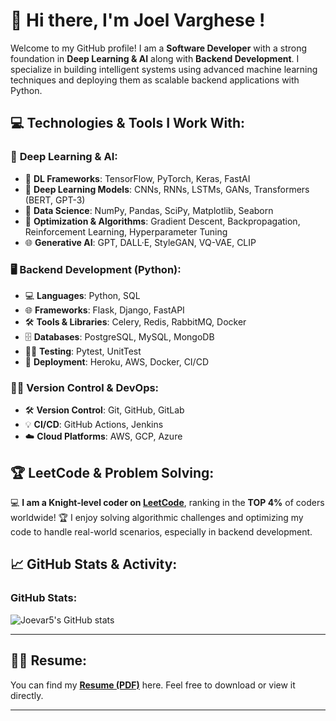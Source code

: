 # 👋 Hi there, I'm **Joel Varghese** !

Welcome to my GitHub profile! I am a **Software Developer** with a strong foundation in **Deep Learning & AI** along with **Backend Development**. I specialize in building intelligent systems using advanced machine learning techniques and deploying them as scalable backend applications with Python.

## 💻 **Technologies & Tools I Work With:**

### 🧠 **Deep Learning & AI**:
- 🤖 **DL Frameworks**: TensorFlow, PyTorch, Keras, FastAI
- 🔢 **Deep Learning Models**: CNNs, RNNs, LSTMs, GANs, Transformers (BERT, GPT-3)
- 💾 **Data Science**: NumPy, Pandas, SciPy, Matplotlib, Seaborn
- 🧮 **Optimization & Algorithms**: Gradient Descent, Backpropagation, Reinforcement Learning, Hyperparameter Tuning
- 🌐 **Generative AI**: GPT, DALL·E, StyleGAN, VQ-VAE, CLIP

### 🖥️ **Backend Development (Python)**:
- 💻 **Languages**: Python, SQL
- 🌐 **Frameworks**: Flask, Django, FastAPI
- 🛠 **Tools & Libraries**: Celery, Redis, RabbitMQ, Docker
- 🗄️ **Databases**: PostgreSQL, MySQL, MongoDB
- 🧑‍💻 **Testing**: Pytest, UnitTest
- 🚀 **Deployment**: Heroku, AWS, Docker, CI/CD

### 🧑‍💻 **Version Control & DevOps**:
- 🛠 **Version Control**: Git, GitHub, GitLab
- 💡 **CI/CD**: GitHub Actions, Jenkins
- ☁️ **Cloud Platforms**: AWS, GCP, Azure

## 🏆 **LeetCode & Problem Solving**:

💻 **I am a Knight-level coder on [LeetCode](https://leetcode.com/u/joevarghese/)**, ranking in the **TOP 4%** of coders worldwide! 🏆
I enjoy solving algorithmic challenges and optimizing my code to handle real-world scenarios, especially in backend development.

## 📈 **GitHub Stats & Activity:**

### GitHub Stats:
![Joevar5's GitHub stats](https://github-readme-stats.vercel.app/api?username=joevar5&show_icons=true&count_private=true&hide=prs&theme=radical)

---

## 🧑‍💻 **Resume**:
You can find my **[Resume (PDF)](https://github.com/joevar5/joevar5/blob/main/resume.pdf)** here. Feel free to download or view it directly.

---


